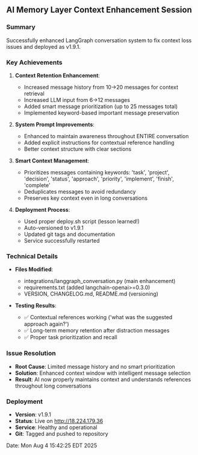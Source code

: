## AI Memory Layer Context Enhancement Session

### Summary
Successfully enhanced LangGraph conversation system to fix context loss issues and deployed as v1.9.1.

### Key Achievements
1. **Context Retention Enhancement**:
   - Increased message history from 10→20 messages for context retrieval
   - Increased LLM input from 6→12 messages  
   - Added smart message prioritization (up to 25 messages total)
   - Implemented keyword-based important message preservation

2. **System Prompt Improvements**:
   - Enhanced to maintain awareness throughout ENTIRE conversation
   - Added explicit instructions for contextual reference handling
   - Better context structure with clear sections

3. **Smart Context Management**:
   - Prioritizes messages containing keywords: 'task', 'project', 'decision', 'status', 'approach', 'priority', 'implement', 'finish', 'complete'
   - Deduplicates messages to avoid redundancy
   - Preserves key context even in long conversations

4. **Deployment Process**:
   - Used proper deploy.sh script (lesson learned\!)
   - Auto-versioned to v1.9.1
   - Updated git tags and documentation
   - Service successfully restarted

### Technical Details
- **Files Modified**:
  - integrations/langgraph_conversation.py (main enhancement)
  - requirements.txt (added langchain-openai>=0.3.0)
  - VERSION, CHANGELOG.md, README.md (versioning)

- **Testing Results**:
  - ✅ Contextual references working ('what was the suggested approach again?')
  - ✅ Long-term memory retention after distraction messages
  - ✅ Proper task prioritization and recall

### Issue Resolution
- **Root Cause**: Limited message history and no smart prioritization
- **Solution**: Enhanced context window with intelligent message selection
- **Result**: AI now properly maintains context and understands references throughout long conversations

### Deployment
- **Version**: v1.9.1
- **Status**: Live on http://18.224.179.36
- **Service**: Healthy and operational
- **Git**: Tagged and pushed to repository

Date: Mon Aug  4 15:42:25 EDT 2025

